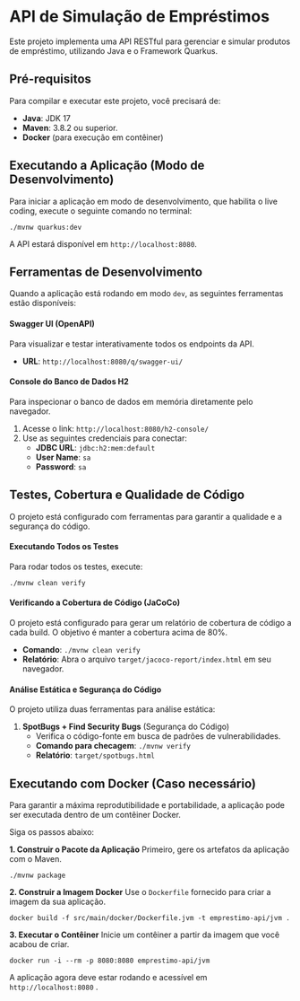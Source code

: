 # API de Simulação de Empréstimos

Este projeto implementa uma API RESTful para gerenciar e simular produtos de empréstimo, utilizando Java e o Framework Quarkus.

## Pré-requisitos

Para compilar e executar este projeto, você precisará de:
* **Java**: JDK 17
* **Maven**: 3.8.2 ou superior.
* **Docker** (para execução em contêiner)

## Executando a Aplicação (Modo de Desenvolvimento)

Para iniciar a aplicação em modo de desenvolvimento, que habilita o live coding, execute o seguinte comando no terminal:
```shell script
./mvnw quarkus:dev
```
A API estará disponível em `http://localhost:8080`.

## Ferramentas de Desenvolvimento

Quando a aplicação está rodando em modo `dev`, as seguintes ferramentas estão disponíveis:

#### Swagger UI (OpenAPI)
Para visualizar e testar interativamente todos os endpoints da API.
* **URL**: `http://localhost:8080/q/swagger-ui/`

#### Console do Banco de Dados H2
Para inspecionar o banco de dados em memória diretamente pelo navegador.
1.  Acesse o link: `http://localhost:8080/h2-console/`
2.  Use as seguintes credenciais para conectar:
    * **JDBC URL**: `jdbc:h2:mem:default`
    * **User Name**: `sa`
    * **Password**: `sa`

## Testes, Cobertura e Qualidade de Código

O projeto está configurado com ferramentas para garantir a qualidade e a segurança do código.

#### Executando Todos os Testes
Para rodar todos os testes, execute:
```shell script
./mvnw clean verify
```

#### Verificando a Cobertura de Código (JaCoCo)
O projeto está configurado para gerar um relatório de cobertura de código a cada build. O objetivo é manter a cobertura acima de 80%.
* **Comando**: `./mvnw clean verify`
* **Relatório**: Abra o arquivo `target/jacoco-report/index.html` em seu navegador.

#### Análise Estática e Segurança do Código
O projeto utiliza duas ferramentas para análise estática:

1.  **SpotBugs + Find Security Bugs** (Segurança do Código)
    * Verifica o código-fonte em busca de padrões de vulnerabilidades.
    * **Comando para checagem**: `./mvnw verify`
    * **Relatório**: `target/spotbugs.html`

## Executando com Docker (Caso necessário)

Para garantir a máxima reprodutibilidade e portabilidade, a aplicação pode ser executada dentro de um contêiner Docker.

Siga os passos abaixo:

**1. Construir o Pacote da Aplicação**
Primeiro, gere os artefatos da aplicação com o Maven.
```shell script
./mvnw package
```

**2. Construir a Imagem Docker**
Use o `Dockerfile` fornecido para criar a imagem da sua aplicação.
```shell script
docker build -f src/main/docker/Dockerfile.jvm -t emprestimo-api/jvm .
```

**3. Executar o Contêiner**
Inicie um contêiner a partir da imagem que você acabou de criar.
```shell script
docker run -i --rm -p 8080:8080 emprestimo-api/jvm
```
A aplicação agora deve estar rodando e acessível em `http://localhost:8080` .
